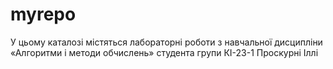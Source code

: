 # myrepo
У цьому каталозі містяться лабораторні роботи з навчальної дисципліни
	«Алгоритми і методи обчислень» студента групи КІ-23-1 Проскурні Іллі
